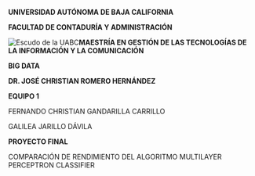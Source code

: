 ﻿**UNIVERSIDAD AUTÓNOMA DE BAJA CALIFORNIA**

**FACULTAD DE CONTADURÍA Y ADMINISTRACIÓN**

![Escudo de la UABC](uabc_logo.png)**MAESTRÍA EN GESTIÓN DE LAS TECNOLOGÍAS DE LA INFORMACIÓN Y LA COMUNICACIÓN**

**BIG DATA**

**DR. JOSÉ CHRISTIAN ROMERO HERNÁNDEZ**

**EQUIPO 1**

FERNANDO CHRISTIAN GANDARILLA CARRILLO

GALILEA JARILLO DÁVILA


**PROYECTO FINAL**

COMPARACIÓN DE RENDIMIENTO DEL ALGORITMO MULTILAYER PERCEPTRON CLASSIFIER

